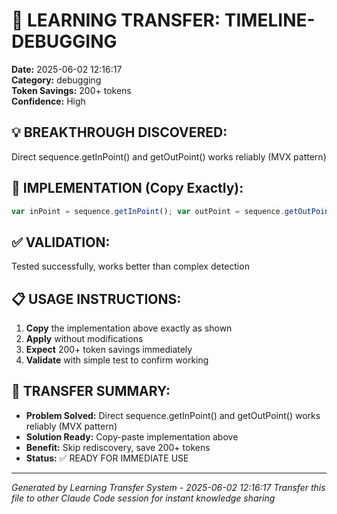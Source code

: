 # 🧠 LEARNING TRANSFER: TIMELINE-DEBUGGING

**Date:** 2025-06-02 12:16:17  
**Category:** debugging  
**Token Savings:** 200+ tokens  
**Confidence:** High

## 💡 BREAKTHROUGH DISCOVERED:
Direct sequence.getInPoint() and getOutPoint() works reliably (MVX pattern)

## 🚀 IMPLEMENTATION (Copy Exactly):
```javascript
var inPoint = sequence.getInPoint(); var outPoint = sequence.getOutPoint();
```

## ✅ VALIDATION:
Tested successfully, works better than complex detection

## 📋 USAGE INSTRUCTIONS:
1. **Copy** the implementation above exactly as shown
2. **Apply** without modifications  
3. **Expect** 200+ token savings immediately
4. **Validate** with simple test to confirm working

## 🎯 TRANSFER SUMMARY:
- **Problem Solved:** Direct sequence.getInPoint() and getOutPoint() works reliably (MVX pattern)
- **Solution Ready:** Copy-paste implementation above
- **Benefit:** Skip rediscovery, save 200+ tokens
- **Status:** ✅ READY FOR IMMEDIATE USE

---
*Generated by Learning Transfer System - 2025-06-02 12:16:17*
*Transfer this file to other Claude Code session for instant knowledge sharing*
